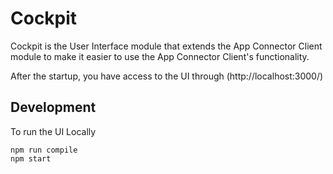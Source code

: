 # Cockpit

Cockpit is the User Interface module that extends the App Connector Client module to make it easier to use the App Connector Client's functionality.

After the startup, you have access to the UI through (http://localhost:3000/)

## Development

To run the UI Locally
```
npm run compile
npm start
```
